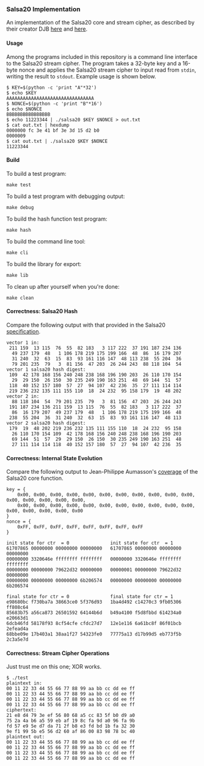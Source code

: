### Salsa20 Implementation

An implementation of the Salsa20 core and stream cipher, as described by their creator DJB [here](https://cr.yp.to/salsa20.html) and [here](https://cr.yp.to/snuffle.html).

#### Usage

Among the programs included in this repository is a command line interface to the Salsa20 stream cipher. The program takes a 32-byte key and a 16-byte nonce and applies the Salsa20 stream cipher to input read from `stdin`, writing the result to `stdout`. Example usage is shown below. 

```
$ KEY=$(python -c 'print "A"*32')
$ echo $KEY
AAAAAAAAAAAAAAAAAAAAAAAAAAAAAAAA
$ NONCE=$(python -c 'print "B"*16')
$ echo $NONCE
BBBBBBBBBBBBBBBB
$ echo 11223344 | ./salsa20 $KEY $NONCE > out.txt
$ cat out.txt | hexdump
0000000 fc 3e 41 bf 3e 3d 15 d2 b0
0000009
$ cat out.txt | ./salsa20 $KEY $NONCE
11223344
```

#### Build 

To build a test program:

```
make test
```

To build a test program with debugging output:

```
make debug
```

To build the hash function test program:

```
make hash
```

To build the command line tool:

```
make cli
```

To build the library for export:

```
make lib
```

To clean up after yourself when you're done:

```
make clean
```

#### Correctness: Salsa20 Hash

Compare the following output with that provided in the Salsa20 [specification](https://cr.yp.to/snuffle/spec.pdf).

```
vector 1 in:
 211 159  13 115  76  55  82 183   3 117 222  37 191 187 234 136
  49 237 179  48   1 106 178 219 175 199 166  48  86  16 179 207
  31 240  32  63  15  83  93 161 116 147  48 113 238  55 204  36
  79 201 235  79   3  81 156  47 203  26 244 243  88 118 104  54
vector 1 salsa20 hash digest:
 109  42 178 168 156 240 248 238 168 196 190 203  26 110 170 154
  29  29 150  26 150  30 235 249 190 163 251  48  69 144  51  57
 118  40 152 157 180  57  27  94 107  42 236  35  27 111 114 114
 219 236 232 135 111 155 110  18  24 232  95 158 179  19  48 202
vector 2 in:
  88 118 104  54  79 201 235  79   3  81 156  47 203  26 244 243
 191 187 234 136 211 159  13 115  76  55  82 183   3 117 222  37
  86  16 179 207  49 237 179  48   1 106 178 219 175 199 166  48
 238  55 204  36  31 240  32  63  15  83  93 161 116 147  48 113
vector 2 salsa20 hash digest:
 179  19  48 202 219 236 232 135 111 155 110  18  24 232  95 158
  26 110 170 154 109  42 178 168 156 240 248 238 168 196 190 203
  69 144  51  57  29  29 150  26 150  30 235 249 190 163 251  48
  27 111 114 114 118  40 152 157 180  57  27  94 107  42 236  35
```

#### Correctness: Internal State Evolution

Compare the following output to Jean-Philippe Aumasson's [coverage](https://seriouscrypto.com/) of the Salsa20 core function. 

```
key = {
	0x00, 0x00, 0x00, 0x00, 0x00, 0x00, 0x00, 0x00, 0x00, 0x00, 0x00, 0x00, 0x00, 0x00, 0x00, 0x00,
	0x00, 0x00, 0x00, 0x00, 0x00, 0x00, 0x00, 0x00, 0x00, 0x00, 0x00, 0x00, 0x00, 0x00, 0x00, 0x00 
}
nonce = {
	0xFF, 0xFF, 0xFF, 0xFF, 0xFF, 0xFF, 0xFF, 0xFF 
}

init state for ctr  = 0               init state for ctr  = 1
61707865 00000000 00000000 00000000   61707865 00000000 00000000 00000000 
00000000 3320646e ffffffff ffffffff   00000000 3320646e ffffffff ffffffff 
00000000 00000000 79622d32 00000000   00000001 00000000 79622d32 00000000 
00000000 00000000 00000000 6b206574   00000000 00000000 00000000 6b206574 

final state for ctr = 0               final state for ctr = 1
e98680bc f730ba7a 38663ce0 5f376d93   1ba4d492 c14270c3 9fb05306 ff808c64
85683b75 a56ca873 26501592 64144b6d   b49a4100 f5d8fbbd 614234a0 e20663d1
6dcb46fd 58178f93 8cf54cfe cfdc27d7   12e1e116 6a61bc8f 86f01bcb 2efead4a 
68bbe09e 17b403a1 38aa1f27 54323fe0   77775a13 d17b99d5 eb773f5b 2c3a5e7d 
```

#### Correctness: Stream Cipher Operations 

Just trust me on this one; XOR works. 

```
$ ./test
plaintext in:
00 11 22 33 44 55 66 77 88 99 aa bb cc dd ee ff 
00 11 22 33 44 55 66 77 88 99 aa bb cc dd ee ff 
00 11 22 33 44 55 66 77 88 99 aa bb cc dd ee ff 
00 11 22 33 44 55 66 77 88 99 aa bb cc dd ee ff 
ciphertext:
21 e8 d4 79 3e ef 56 80 68 a5 cc 83 5f b0 d9 a0 
75 2a 4a b6 a5 59 eb af 19 8c fa 9d a0 96 fa 9b 
fd 57 e9 5e d7 da 71 2f b8 e3 fd bd 1b fa 32 30 
9e f1 99 5b e5 56 d2 60 af 86 00 83 98 78 bc 40 
plaintext out:
00 11 22 33 44 55 66 77 88 99 aa bb cc dd ee ff 
00 11 22 33 44 55 66 77 88 99 aa bb cc dd ee ff 
00 11 22 33 44 55 66 77 88 99 aa bb cc dd ee ff 
00 11 22 33 44 55 66 77 88 99 aa bb cc dd ee ff 
```
